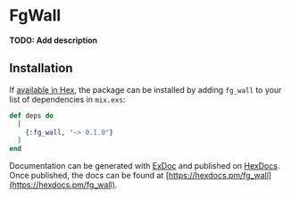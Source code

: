 # FgWall

**TODO: Add description**

## Installation

If [available in Hex](https://hex.pm/docs/publish), the package can be installed
by adding `fg_wall` to your list of dependencies in `mix.exs`:

```elixir
def deps do
  [
    {:fg_wall, "~> 0.1.0"}
  ]
end
```

Documentation can be generated with [ExDoc](https://github.com/elixir-lang/ex_doc)
and published on [HexDocs](https://hexdocs.pm). Once published, the docs can
be found at [https://hexdocs.pm/fg_wall](https://hexdocs.pm/fg_wall).

